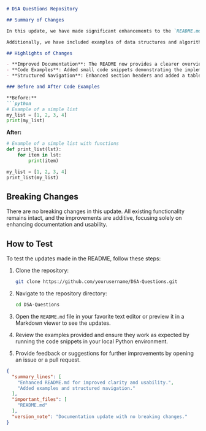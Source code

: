 ```markdown
# DSA Questions Repository

## Summary of Changes

In this update, we have made significant enhancements to the `README.md` file to improve clarity and usability for contributors and users of the DSA Questions repository. Key areas of improvement include expanded documentation on usage, better structure for navigating through the repository, and a more comprehensive overview of the project's goals. The goal of these changes is to ensure that both new and experienced users can easily understand the purpose and functionality of this repository.

Additionally, we have included examples of data structures and algorithms covered in the repository, making it easier for users to get started with practical implementations. This will not only help users to grasp the concepts quickly but also serve as a reference for best practices when implementing data structures and algorithms in their own projects.

## Highlights of Changes

- **Improved Documentation**: The README now provides a clearer overview of the repository's objectives and how to utilize the available resources.
- **Code Examples**: Added small code snippets demonstrating the implementation of various data structures and algorithms.
- **Structured Navigation**: Enhanced section headers and added a table of contents for easier navigation.

### Before and After Code Examples

**Before:**
```python
# Example of a simple list
my_list = [1, 2, 3, 4]
print(my_list)
```

**After:**
```python
# Example of a simple list with functions
def print_list(lst):
    for item in lst:
        print(item)

my_list = [1, 2, 3, 4]
print_list(my_list)
```

## Breaking Changes

There are no breaking changes in this update. All existing functionality remains intact, and the improvements are additive, focusing solely on enhancing documentation and usability.

## How to Test

To test the updates made in the README, follow these steps:

1. Clone the repository:
   ```bash
   git clone https://github.com/yourusername/DSA-Questions.git
   ```

2. Navigate to the repository directory:
   ```bash
   cd DSA-Questions
   ```

3. Open the `README.md` file in your favorite text editor or preview it in a Markdown viewer to see the updates.

4. Review the examples provided and ensure they work as expected by running the code snippets in your local Python environment.

5. Provide feedback or suggestions for further improvements by opening an issue or a pull request.

```json
{
  "summary_lines": [
    "Enhanced README.md for improved clarity and usability.",
    "Added examples and structured navigation."
  ],
  "important_files": [
    "README.md"
  ],
  "version_note": "Documentation update with no breaking changes."
}
```
```